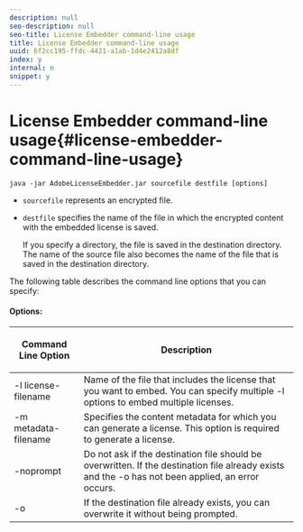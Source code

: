 ```yaml
---
description: null
seo-description: null
seo-title: License Embedder command-line usage
title: License Embedder command-line usage
uuid: 6f2cc195-ffdc-4421-a1ab-1d4e2412a8df
index: y
internal: n
snippet: y
---
```


# License Embedder command-line usage{#license-embedder-command-line-usage}

```
java -jar AdobeLicenseEmbedder.jar sourcefile destfile [options]
```

* `sourcefile` represents an encrypted file. 
* `destfile` specifies the name of the file in which the encrypted content with the embedded license is saved.

  If you specify a directory, the file is saved in the destination directory. The name of the source file also becomes the name of the file that is saved in the destination directory.

The following table describes the command line options that you can specify: 

#### Options:
<table frame="all" colsep="1" rowsep="1" class="+ topic/table adobe-d/table " id="table_hnl_2sy_n4">  
 <thead class="- topic/thead "> 
  <tr rowsep="1" class="- topic/row "> 
   <th colname="1" class="- topic/entry entry"> <p class="- topic/p ">Command Line Option </p> </th> 
   <th colname="2" class="- topic/entry entry"> <p class="- topic/p ">Description </p> </th> 
  </tr> 
 </thead>
 <tbody class="- topic/tbody "> 
  <tr rowsep="1" class="- topic/row "> 
   <td colname="1" class="- topic/entry "> <span class="+ topic/ph pr-d/codeph codeph"> -l license-filename </span> </td> 
   <td colname="2" class="- topic/entry "> Name of the file that includes the license that you want to embed. You can specify multiple <span class="codeph"> -l </span> options to embed multiple licenses. </td> 
  </tr> 
  <tr rowsep="1" class="- topic/row "> 
   <td colname="1" class="- topic/entry "> <span class="+ topic/ph pr-d/codeph codeph"> -m metadata-filename </span> </td> 
   <td colname="2" class="- topic/entry "> Specifies the content metadata for which you can generate a license. This option is required to generate a license. </td> 
  </tr> 
  <tr rowsep="1" class="- topic/row "> 
   <td colname="1" class="- topic/entry "> <span class="codeph"> -noprompt </span> </td> 
   <td colname="2" class="- topic/entry "> Do not ask if the destination file should be overwritten. If the destination file already exists and the <span class="codeph"> -o </span> has not been applied, an error occurs. </td> 
  </tr> 
  <tr rowsep="0" class="- topic/row "> 
   <td colname="1" class="- topic/entry "> <span class="codeph"> -o </span> </td> 
   <td colname="2" class="- topic/entry "> If the destination file already exists, you can overwrite it without being prompted. </td> 
  </tr> 
 </tbody> 
</table>


